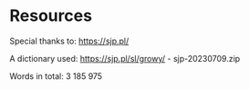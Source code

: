 # Resources

Special thanks to: https://sjp.pl/

A dictionary used: https://sjp.pl/sl/growy/ - sjp-20230709.zip

Words in total: 3 185 975